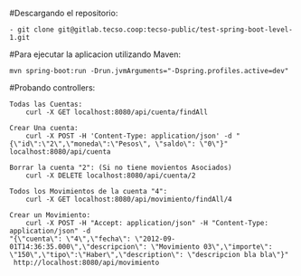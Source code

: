 #Descargando el repositorio:

	- git clone git@gitlab.tecso.coop:tecso-public/test-spring-boot-level-1.git


#Para ejecutar la aplicacion utilizando Maven:

	mvn spring-boot:run -Drun.jvmArguments="-Dspring.profiles.active=dev"
	
	
#Probando controllers:


	Todas las Cuentas:
		curl -X GET localhost:8080/api/cuenta/findAll
	
	Crear Una cuenta:
		curl -X POST -H 'Content-Type: application/json' -d "{\"id\":\"2\",\"moneda\":\"Pesos\", \"saldo\": \"0\"}" localhost:8080/api/cuenta

	Borrar la cuenta "2": (Si no tiene movientos Asociados)
		curl -X DELETE localhost:8080/api/cuenta/2
		
	Todos los Movimientos de la cuenta "4": 
		curl -X GET localhost:8080/api/movimiento/findAll/4
	
	Crear un Movimiento:
		curl -X POST -H "Accept: application/json" -H "Content-Type: application/json" -d 
	"{\"cuenta\": \"4\",\"fecha\": \"2012-09-01T14:36:35.000\",\"descripcion\": \"Movimiento 03\",\"importe\": \"150\",\"tipo\":\"Haber\",\"description\": \"descripcion bla bla\"}"
	 http://localhost:8080/api/movimiento

